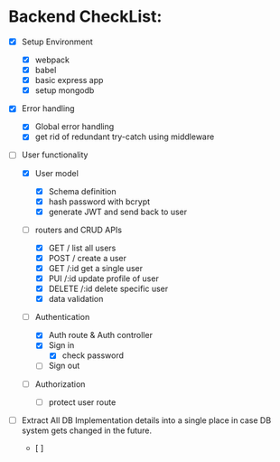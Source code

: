 # Backend CheckList:

- [x] Setup Environment

  - [x] webpack
  - [x] babel
  - [x] basic express app
  - [x] setup mongodb

- [x] Error handling

  - [x] Global error handling
  - [x] get rid of redundant try-catch using middleware

- [ ] User functionality

  - [x] User model

    - [x] Schema definition
    - [x] hash password with bcrypt
    - [x] generate JWT and send back to user

  - [ ] routers and CRUD APIs

    - [x] GET / list all users
    - [x] POST / create a user
    - [x] GET /:id get a single user
    - [x] PUI /:id update profile of user
    - [x] DELETE /:id delete specific user
    - [x] data validation

  - [ ] Authentication

    - [x] Auth route & Auth controller
    - [x] Sign in
      - [x] check password
    - [ ] Sign out

  - [ ] Authorization
    - [ ] protect user route

- [ ] Extract All DB Implementation details into a single place in case DB system gets changed in the future.
  - [ ]
